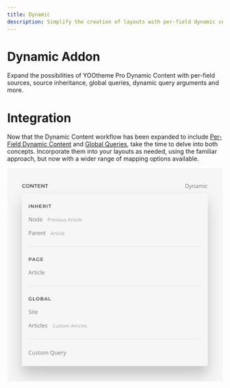 ```yaml
---
title: Dynamic
description: Simplify the creation of layouts with per-field dynamic content and source inheritance
---
```


# Dynamic Addon

Expand the possibilities of YOOtheme Pro Dynamic Content with per-field sources, source inheritance, global queries, dynamic query arguments and more.

# Integration

<!--@include: ../_partials/enable-addon.md-->

Now that the Dynamic Content workflow has been expanded to include [Per-Field Dynamic Content](./per-field-dynamic-content) and [Global Queries](./global-queries), take the time to delve into both concepts. Incorporate them into your layouts as needed, using the familiar approach, but now with a wider range of mapping options available.

![Field Dynamic Options](./assets/field-dynamic-options.webp)
